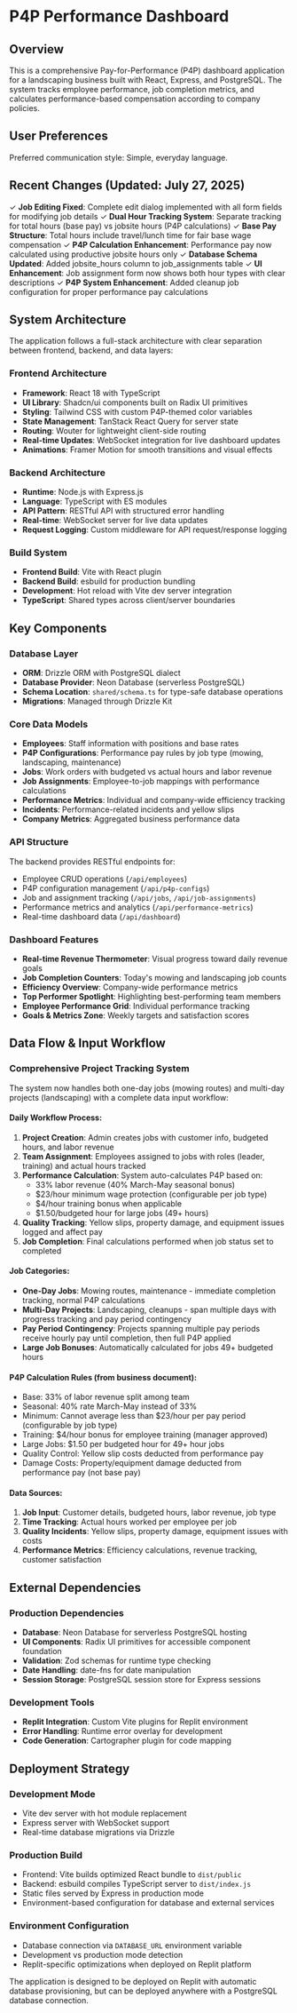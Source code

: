 # P4P Performance Dashboard

## Overview

This is a comprehensive Pay-for-Performance (P4P) dashboard application for a landscaping business built with React, Express, and PostgreSQL. The system tracks employee performance, job completion metrics, and calculates performance-based compensation according to company policies.

## User Preferences

Preferred communication style: Simple, everyday language.

## Recent Changes (Updated: July 27, 2025)

✓ **Job Editing Fixed**: Complete edit dialog implemented with all form fields for modifying job details
✓ **Dual Hour Tracking System**: Separate tracking for total hours (base pay) vs jobsite hours (P4P calculations)
✓ **Base Pay Structure**: Total hours include travel/lunch time for fair base wage compensation
✓ **P4P Calculation Enhancement**: Performance pay now calculated using productive jobsite hours only
✓ **Database Schema Updated**: Added jobsite_hours column to job_assignments table
✓ **UI Enhancement**: Job assignment form now shows both hour types with clear descriptions
✓ **P4P System Enhancement**: Added cleanup job configuration for proper performance pay calculations

## System Architecture

The application follows a full-stack architecture with clear separation between frontend, backend, and data layers:

### Frontend Architecture
- **Framework**: React 18 with TypeScript
- **UI Library**: Shadcn/ui components built on Radix UI primitives
- **Styling**: Tailwind CSS with custom P4P-themed color variables
- **State Management**: TanStack React Query for server state
- **Routing**: Wouter for lightweight client-side routing
- **Real-time Updates**: WebSocket integration for live dashboard updates
- **Animations**: Framer Motion for smooth transitions and visual effects

### Backend Architecture
- **Runtime**: Node.js with Express.js
- **Language**: TypeScript with ES modules
- **API Pattern**: RESTful API with structured error handling
- **Real-time**: WebSocket server for live data updates
- **Request Logging**: Custom middleware for API request/response logging

### Build System
- **Frontend Build**: Vite with React plugin
- **Backend Build**: esbuild for production bundling
- **Development**: Hot reload with Vite dev server integration
- **TypeScript**: Shared types across client/server boundaries

## Key Components

### Database Layer
- **ORM**: Drizzle ORM with PostgreSQL dialect
- **Database Provider**: Neon Database (serverless PostgreSQL)
- **Schema Location**: `shared/schema.ts` for type-safe database operations
- **Migrations**: Managed through Drizzle Kit

### Core Data Models
- **Employees**: Staff information with positions and base rates
- **P4P Configurations**: Performance pay rules by job type (mowing, landscaping, maintenance)
- **Jobs**: Work orders with budgeted vs actual hours and labor revenue
- **Job Assignments**: Employee-to-job mappings with performance calculations
- **Performance Metrics**: Individual and company-wide efficiency tracking
- **Incidents**: Performance-related incidents and yellow slips
- **Company Metrics**: Aggregated business performance data

### API Structure
The backend provides RESTful endpoints for:
- Employee CRUD operations (`/api/employees`)
- P4P configuration management (`/api/p4p-configs`)
- Job and assignment tracking (`/api/jobs`, `/api/job-assignments`)
- Performance metrics and analytics (`/api/performance-metrics`)
- Real-time dashboard data (`/api/dashboard`)

### Dashboard Features
- **Real-time Revenue Thermometer**: Visual progress toward daily revenue goals
- **Job Completion Counters**: Today's mowing and landscaping job counts
- **Efficiency Overview**: Company-wide performance metrics
- **Top Performer Spotlight**: Highlighting best-performing team members
- **Employee Performance Grid**: Individual performance tracking
- **Goals & Metrics Zone**: Weekly targets and satisfaction scores

## Data Flow & Input Workflow

### Comprehensive Project Tracking System

The system now handles both one-day jobs (mowing routes) and multi-day projects (landscaping) with a complete data input workflow:

#### Daily Workflow Process:
1. **Project Creation**: Admin creates jobs with customer info, budgeted hours, and labor revenue
2. **Team Assignment**: Employees assigned to jobs with roles (leader, training) and actual hours tracked
3. **Performance Calculation**: System auto-calculates P4P based on:
   - 33% labor revenue (40% March-May seasonal bonus)
   - $23/hour minimum wage protection (configurable per job type)
   - $4/hour training bonus when applicable
   - $1.50/budgeted hour for large jobs (49+ hours)
4. **Quality Tracking**: Yellow slips, property damage, and equipment issues logged and affect pay
5. **Job Completion**: Final calculations performed when job status set to completed

#### Job Categories:
- **One-Day Jobs**: Mowing routes, maintenance - immediate completion tracking, normal P4P calculations
- **Multi-Day Projects**: Landscaping, cleanups - span multiple days with progress tracking and pay period contingency
- **Pay Period Contingency**: Projects spanning multiple pay periods receive hourly pay until completion, then full P4P applied
- **Large Job Bonuses**: Automatically calculated for jobs 49+ budgeted hours

#### P4P Calculation Rules (from business document):
- Base: 33% of labor revenue split among team
- Seasonal: 40% rate March-May instead of 33%
- Minimum: Cannot average less than $23/hour per pay period (configurable by job type)
- Training: $4/hour bonus for employee training (manager approved)
- Large Jobs: $1.50 per budgeted hour for 49+ hour jobs
- Quality Control: Yellow slip costs deducted from performance pay
- Damage Costs: Property/equipment damage deducted from performance pay (not base pay)

#### Data Sources:
1. **Job Input**: Customer details, budgeted hours, labor revenue, job type
2. **Time Tracking**: Actual hours worked per employee per job
3. **Quality Incidents**: Yellow slips, property damage, equipment issues with costs
4. **Performance Metrics**: Efficiency calculations, revenue tracking, customer satisfaction

## External Dependencies

### Production Dependencies
- **Database**: Neon Database for serverless PostgreSQL hosting
- **UI Components**: Radix UI primitives for accessible component foundation
- **Validation**: Zod schemas for runtime type checking
- **Date Handling**: date-fns for date manipulation
- **Session Storage**: PostgreSQL session store for Express sessions

### Development Tools
- **Replit Integration**: Custom Vite plugins for Replit environment
- **Error Handling**: Runtime error overlay for development
- **Code Generation**: Cartographer plugin for code mapping

## Deployment Strategy

### Development Mode
- Vite dev server with hot module replacement
- Express server with WebSocket support
- Real-time database migrations via Drizzle

### Production Build
- Frontend: Vite builds optimized React bundle to `dist/public`
- Backend: esbuild compiles TypeScript server to `dist/index.js`
- Static files served by Express in production mode
- Environment-based configuration for database and external services

### Environment Configuration
- Database connection via `DATABASE_URL` environment variable
- Development vs production mode detection
- Replit-specific optimizations when deployed on Replit platform

The application is designed to be deployed on Replit with automatic database provisioning, but can be deployed anywhere with a PostgreSQL database connection.
